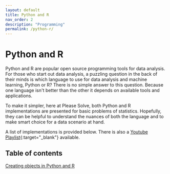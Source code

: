 ```yaml
---
layout: default
title: Python and R
nav_order: 2
description: "Programming"
permalink: /python-r/
---
```

# Python and R

Python and R are popular open source programming tools for data analysis. For those who start out data analysis, a puzzling question in the back of their minds is which language to use for data analysis and machine learning, Python or R? There is no simple answer to this question. Because one language isn't better than the other it depends on available tools and applications. 

To make it simpler, here at Please Solve, both Python and R implementations are presented for basic problems of statistics. Hopefully, they can be helpful to understand the nuances of both the language and to make smart choice for a data scenario at hand. 

A list of implementations is provided below. There is also a [Youtube Playlist](https://www.youtube.com/playlist?list=PLWYDYtNLvURwSDzofvJ94qGGoboRf96w9){:target="_blank"} available.

## Table of contents

[Creating objects in Python and R](/statistics/ch1/ch1-1.md)

